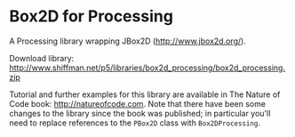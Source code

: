 # Box2D for Processing

A Processing library wrapping JBox2D (http://www.jbox2d.org/).

Download library: http://www.shiffman.net/p5/libraries/box2d_processing/box2d_processing.zip

Tutorial and further examples for this library are available in The Nature of Code book: http://natureofcode.com. Note that there have been some changes to the library since the book was published; in particular you'll need to replace references to the `PBox2D` class with `Box2DProcessing`.
